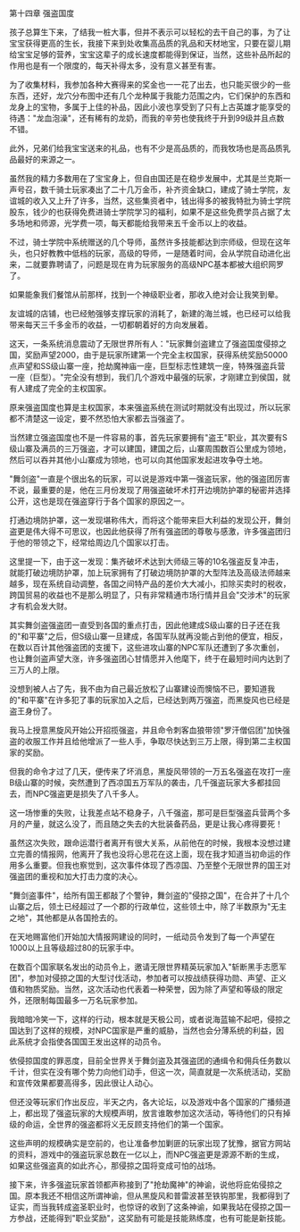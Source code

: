 第十四章 强盗国度


孩子总算生下来，了结我一桩大事，但并不表示可以轻松的去干自己的事，为了让宝宝获得更高的生长，我接下来到处收集高品质的乳品和天材地宝，只要在婴儿期给宝宝足够的营养，宝宝这辈子的成长速度都能得到保证，当然，这些补品所起的作用也是有一个限度的，每天补得太多，没有意义甚至有害。

为了收集材料，我参加各种大赛得来的奖金也一一花了出去，也只能买很少的一些东西，还好，龙穴分布图中还有几个龙种属于我能力范围之内，它们保护的东西和龙身上的宝物，多属于上佳的补品，因此小波也享受到了只有上古英雄才能享受的待遇："龙血泡澡"，还有稀有的龙奶，而我的辛劳也使我终于升到99级并且点数不错。

此外，兄弟们给我宝宝送来的礼品，也有不少是高品质的，而我牧场也是高品质乳品最好的来源之一。

虽然我的精力多数用在了宝宝身上，但自由国还是在稳步发展中，尤其是兰克斯一声号召，数千骑士玩家凑出了二十几万金币，补齐资金缺口，建成了骑士学院，友谊城的收入又上升了许多，当然，这些集资者中，钱出得多的被我特批为骑士学院股东，钱少的也获得免费进骑士学院学习的福利，如果不是这些免费学员占据了太多场地和师源，光学费一项，每天都能给我带来五千金币以上的收益。

不过，骑士学院中系统赠送的几个导师，虽然许多技能都达到宗师级，但现在这年头，也只好教教中低档的玩家，高级的导师，一是随着时间，会从学院自动进化出来，二就要靠聘请了，问题是现在肯为玩家服务的高级NPC基本都被大组织网罗了。

如果能象我们餐馆从前那样，找到一个神级职业者，那收入绝对会让我笑到晕。

友谊城的店铺，也已经勉强够支撑玩家的消耗了，新建的海兰城，也已经可以给我带来每天三千多金币的收益，一切都朝着好的方向发展着。

这天，一条系统消息震动了无限世界所有人："玩家舞剑盗建立了强盗国度侵掠之国，奖励声望2000，由于是玩家所建第一个完全主权国家，获得系统奖励50000点声望和SS级山寨一座，抢劫魔神庙一座，巨型标志性建筑一座，特殊强盗兵营一座（巨型）。"完全没有想到，我们几个游戏中最强的玩家，才刚建立到侯国，就有人建成了完全的主权国家。

原来强盗国度也算是主权国家，本来强盗系统在测试时期就没有出现过，所以玩家都不清楚这一设定，要不然恐怕大家都去当强盗了。

当然建立强盗国度也不是一件容易的事，首先玩家要拥有"盗王"职业，其次要有S级山寨及满员的三万强盗，才可以建国，建国之后，山寨周围数百公里成为领地，然后可以吞并其他小山寨成为领地，也可以向其他国家发起进攻争夺土地。

"舞剑盗"一直是个很出名的玩家，可以说是游戏中第一强盗玩家，他的强盗团厉害不说，最重要的是，他在三月份发现了用强盗破坏术打开边境防护罩的秘密并选择公开，这也是现在强盗穿行于各个国家的原因之一。

打通边境防护罩，这一发现堪称伟大，而将这个能带来巨大利益的发现公开，舞剑盗更是伟大得不可思议，也因此他获得了所有强盗团的尊敬与感激，许多强盗团归于他的带领之下，经常给周边几个国家以打击。

这里提一下，由于这一发现：集齐破坏术达到大师级三等的10名强盗反复冲击，就能打破边境防护罩，加上玩家拥有了打破边境防护罩的大型阵法及高级法师越来越多，现在系统自动调整，各国之间特产品的差价大大减小，扣除买卖时的税收，跨国贸易的收益也不是那么明显了，只有非常精通市场行情并且会"交涉术"的玩家才有机会发大财。

其实舞剑盗强盗团一直受到各国的重点打击，因此他建成S级山寨的日子还在我的"和平寨"之后，但S级山寨一旦建成，各国军队就再没能占到他的便宜，相反，在数以百计其他强盗团的支援下，这些进攻山寨的NPC军队还遭到了多次重创，也让舞剑盗声望大涨，许多强盗团心甘情愿并入他麾下，终于在最短时间内达到了三万人的上限。

没想到被人占了先，我不由为自己最近放松了山寨建设而懊恼不已，要知道我的"和平寨"在许多犯了事的玩家加入之后，已经达到两万强盗，而黑旋风也已经是盗王身份了。

我马上授意黑旋风开始公开招揽强盗，并且命令刺客血狼带领"罗汗僧侣团"加快强盗的收服工作并且给他增派了一些人手，争取尽快达到三万上限，得到第二主权国家的奖励。

但我的命令才过了几天，便传来了坏消息，黑旋风带领的一万五名强盗在攻打一座B级山寨的时候，突然遭到了西凉国五万军队的袭击，几千强盗玩家大多都挂回去，而NPC强盗更是损失了八千多人。

这一场惨重的失败，让我差点站不稳身子，八千强盗，那可是巨型强盗兵营两个多月的产量，就这么没了，而且随之失去的大批装备药品，更是让我心疼得要死！

虽然这次失败，跟命运潜行者离开有很大关系，从前他在的时候，我根本没想过建立完善的情报网，他离开了我也没将心思花在这上面，现在我才知道当初命运的作用多么重要。但我也察觉到，这次事件体现了西凉国、乃至整个无限世界的国王对强盗团的重视和加大打击力度的决心。

"舞剑盗事件"，给所有国王都敲了个警钟，舞剑盗的"侵掠之国"，在合并了十几个山寨之后，领土已经超过了一个郡的行政单位，这些领土中，除了半数原为"无主之地"，其他都是从各国抢去的。

在天地赐富他们开始加大情报网建设的同时，一纸动员令发到了每一个声望在1000以上且等级超过80的玩家手中。

在数百个国家联名发出的动员令上，邀请无限世界精英玩家加入"斩断黑手志愿军团"，参加对侵掠之国的大型讨伐活动，参加者可以按战绩获得功勋、声望、正义值和物质奖励。当然，这次活动也代表着一种荣誉，因为除了声望和等级的限定外，还限制每国最多一万名玩家参加。

我暗暗冷笑一下，这样的行动，根本就是天极公司，或者说海蓝输不起吧，侵掠之国达到了这样的规模，对NPC国家是严重的威胁，当然也会分薄系统的利益，因此系统才会指使各国国王发出这样的动员令。

依侵掠国度的罪恶度，目前全世界关于舞剑盗及其强盗团的通缉令和佣兵任务数以千计，但实在没有哪个势力向他们动手，但这一次，简直就是一次系统活动，奖励和宣传效果都要高得多，因此很让人动心。

但还没等玩家们作出反应，半天之内，各大论坛，以及游戏中各个国家的广播频道上，都出现了强盗玩家的大规模声明，放言谁敢参加这次活动，等待他们的只有掉级的命运，全世界的强盗都将义无反顾支持他们的第一个国家。

这些声明的规模确实是空前的，也让准备参加剿匪的玩家出现了犹豫，据官方网站的资料，游戏中的强盗玩家总数在一亿以上，而NPC强盗更是源源不断的生成，如果这些强盗真的如此齐心，那侵掠之国将变成可怕的战场。

接下来，许多强盗玩家首领都声称接到了"抢劫魔神"的神谕，说他将庇佑侵掠之国。原本我还不相信这所谓神谕，但从黑旋风和普雷波甚至铁钩那里，我都得到了证实，而当我转成盗圣职业时，也惊讶的收到了这条神谕，如果我站在侵掠之国一方参战，还能得到"职业奖励"，这奖励有可能是技能熟练度，也有可能是新技能。





